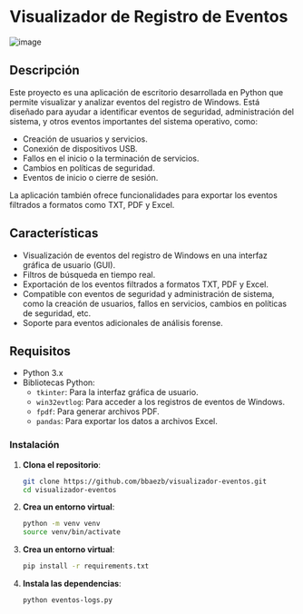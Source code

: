 # Visualizador de Registro de Eventos
![image](https://github.com/user-attachments/assets/d3cc15ad-4b57-4d31-be14-731759003ce5)

## Descripción

Este proyecto es una aplicación de escritorio desarrollada en Python que permite visualizar y analizar eventos del registro de Windows. Está diseñado para ayudar a identificar eventos de seguridad, administración del sistema, y otros eventos importantes del sistema operativo, como:

- Creación de usuarios y servicios.
- Conexión de dispositivos USB.
- Fallos en el inicio o la terminación de servicios.
- Cambios en políticas de seguridad.
- Eventos de inicio o cierre de sesión.

La aplicación también ofrece funcionalidades para exportar los eventos filtrados a formatos como TXT, PDF y Excel.

## Características

- Visualización de eventos del registro de Windows en una interfaz gráfica de usuario (GUI).
- Filtros de búsqueda en tiempo real.
- Exportación de los eventos filtrados a formatos TXT, PDF y Excel.
- Compatible con eventos de seguridad y administración de sistema, como la creación de usuarios, fallos en servicios, cambios en políticas de seguridad, etc.
- Soporte para eventos adicionales de análisis forense.

## Requisitos

- Python 3.x
- Bibliotecas Python:
  - `tkinter`: Para la interfaz gráfica de usuario.
  - `win32evtlog`: Para acceder a los registros de eventos de Windows.
  - `fpdf`: Para generar archivos PDF.
  - `pandas`: Para exportar los datos a archivos Excel.

### Instalación

1. **Clona el repositorio**:

   ```bash
   git clone https://github.com/bbaezb/visualizador-eventos.git
   cd visualizador-eventos
   
2. **Crea un entorno virtual**:

   ```bash
   python -m venv venv
   source venv/bin/activate

3. **Crea un entorno virtual**:

    ```bash
    pip install -r requirements.txt

4. **Instala las dependencias**:

    ```bash
    python eventos-logs.py
